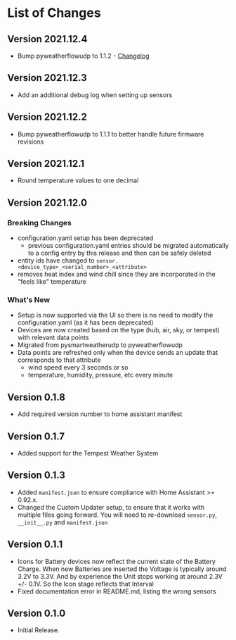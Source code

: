 # List of Changes

## Version 2021.12.4

- Bump pyweatherflowudp to 1.1.2 - [Changelog](https://github.com/briis/pyweatherflowudp/blob/main/CHANGELOG.md)

## Version 2021.12.3

- Add an additional debug log when setting up sensors

## Version 2021.12.2

- Bump pyweatherflowudp to 1.1.1 to better handle future firmware revisions

## Version 2021.12.1

- Round temperature values to one decimal

## Version 2021.12.0

### Breaking Changes

- configuration.yaml setup has been deprecated
  - previous configuration.yaml entries should be migrated automatically to a config entry by this release and then can be safely deleted
- entity ids have changed to `sensor.<device_type>_<serial_number>_<attribute>`
- removes heat index and wind chill since they are incorporated in the "feels like" temperature

### What's New

- Setup is now supported via the UI so there is no need to modify the configuration.yaml (as it has been deprecated)
- Devices are now created based on the type (hub, air, sky, or tempest) with relevant data points
- Migrated from pysmartweatherudp to pyweatherflowudp
- Data points are refreshed only when the device sends an update that corresponds to that attribute
  - wind speed every 3 seconds or so
  - temperature, humidity, pressure, etc every minute

## Version 0.1.8

- Add required version number to home assistant manifest

## Version 0.1.7

- Added support for the Tempest Weather System

## Version 0.1.3

- Added `manifest.json` to ensure compliance with Home Assistant >= 0.92.x.
- Changed the Custom Updater setup, to ensure that it works with multiple files going forward. You will need to re-download `sensor.py`, `__init__.py` and `manifest.json`

## Version 0.1.1

- Icons for Battery devices now reflect the current state of the Battery Charge. When new Batteries are inserted the Voltage is typically around 3.2V to 3.3V. And by experience the Unit stops working at around 2.3V +/- 0.1V. So the Icon stage reflects that Interval
- Fixed documentation error in README.md, listing the wrong sensors

## Version 0.1.0

- Initial Release.
